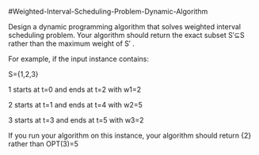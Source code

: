 #Weighted-Interval-Scheduling-Problem-Dynamic-Algorithm

Design a dynamic programming algorithm that solves weighted interval scheduling problem. Your algorithm should return the exact subset S′⊆S
 rather than the maximum weight of S′
.

For example, if the input instance contains:

S={1,2,3}

1
 starts at t=0
 and ends at t=2
 with w1=2

2
 starts at t=1
 and ends at t=4
 with w2=5

3
 starts at t=3
 and ends at t=5
 with w3=2
 
If you run your algorithm on this instance, your algorithm should return {2}
 rather than OPT(3)=5
